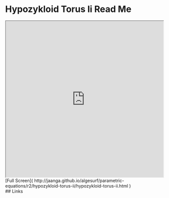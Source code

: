 Hypozykloid Torus Ii Read Me
===

<iframe src='http://jaanga.github.io/algesurf/parametric-equations/r2/hypozykloid-torus-ii/hypozykloid-torus-ii.html' width=100% height=500px >
There is an `iframe` here. It is not visible when viewed on github.com/algesurf. To view, please see 'Project Links' below.
</iframe>
[Full Screen]( http://jaanga.github.io/algesurf/parametric-equations/r2/hypozykloid-torus-ii/hypozykloid-torus-ii.html )
<br>
## Links 
<http://www.3d-meier.de/tut3/Seite149.html>  
